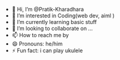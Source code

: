 - 👋 Hi, I’m @Pratik-Kharadhara
- 👀 I’m interested in Coding(web dev, aiml )
- 🌱 I’m currently learning basic stuff
- 💞️ I’m looking to collaborate on ...
- 📫 How to reach me by 
- 😄 Pronouns: he/him
- ⚡ Fun fact: i can play ukulele

<!---
Pratik-Kharadhara/Pratik-Kharadhara is a ✨ special ✨ repository because its `README.md` (this file) appears on your GitHub profile.
You can click the Preview link to take a look at your changes.
--->
